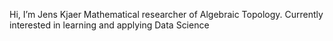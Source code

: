 Hi, I’m Jens Kjaer
Mathematical researcher of Algebraic Topology. Currently interested in learning and applying Data Science

<!---
JJKjaer/JJKjaer is a ✨ special ✨ repository because its `README.md` (this file) appears on your GitHub profile.
You can click the Preview link to take a look at your changes.
--->
